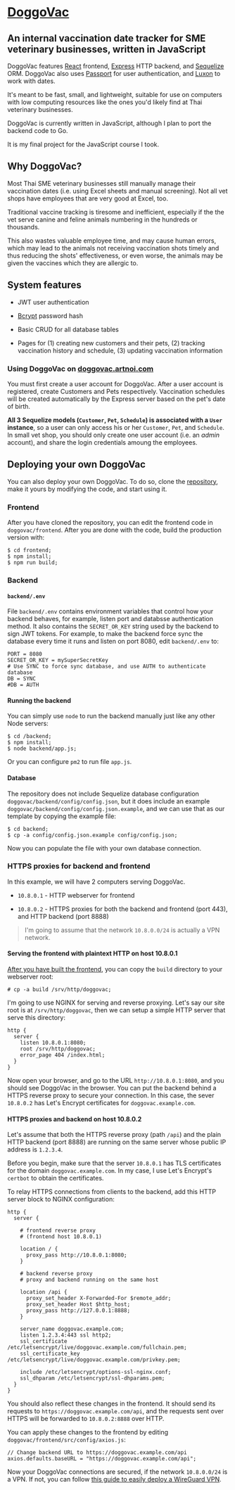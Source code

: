# [DoggoVac](https://doggovac.artnoi.com)
## An internal vaccination date tracker for SME veterinary businesses, written in JavaScript

DoggoVac features [React](https://reactjs.org) frontend, [Express](https://expressjs.com) HTTP backend, and [Sequelize](https://sequelizejs.org) ORM. DoggoVac also uses [Passport](https://passportjs.org) for user authentication, and [Luxon](https://moment.github.io/luxon/) to work with dates.

It's meant to be fast, small, and lightweight, suitable for use on computers with low computing resources like the ones you'd likely find at Thai veterinary businesses.

DoggoVac is currently written in JavaScript, although I plan to port the backend code to Go.

It is my final project for the JavaScript course I took.

## Why DoggoVac?
Most Thai SME veterinary businesses still manually manage their vaccination dates (i.e. using Excel sheets and manual screening). Not all vet shops have employees that are very good at Excel, too.

Traditional vaccine tracking is tiresome and inefficient, especially if the the vet serve canine and feline animals numbering in the hundreds or thousands.

This also wastes valuable employee time, and may cause human errors, which may lead to the animals not receiving vaccination shots timely and thus reducing the shots' effectiveness, or even worse, the animals may be given the vaccines which they are allergic to.

## System features

- JWT user authentication

- [Bcrypt](https://en.wikipedia.org/wiki/Bcrypt) password hash

- Basic CRUD for all database tables

- Pages for (1) creating new customers and their pets, (2) tracking vaccination history and schedule, (3) updating vaccination information

### Using DoggoVac on [doggovac.artnoi.com](https://doggovac.artnoi.com)
You must first create a user account for DoggoVac. After a user account is registered, create Customers and Pets respectively. Vaccination schedules will be created automatically by the Express server based on the pet's date of birth.

**All 3 Sequelize models (`Customer`, `Pet`, `Schedule`) is associated with a `User` instance**, so a user can only access his or her `Customer`, `Pet`, and `Schedule`. In small vet shop, you should only create one user account (i.e. an *admin* account), and share the login credentials amoung the employees.

## Deploying your own DoggoVac
You can also deploy your own DoggoVac. To do so, clone the [repository](https://github.com/artnoi43/doggovac), make it yours by modifying the code, and start using it.

<a name="build_frontend"></a>
### Frontend
After you have cloned the repository, you can edit the frontend code in `doggovac/frontend`. After you are done with the code, build the production version with:

    $ cd frontend;
	$ npm install;
    $ npm run build;

### Backend
#### `backend/.env`
File `backend/.env` contains environment variables that control how your backend behaves, for example, listen port and databsse authentication method. It also contains the `SECRET_OR_KEY` string used by the backend to sign JWT tokens. For example, to make the backend force sync the database every time it runs and listen on port 8080, edit `backend/.env` to:

    PORT = 8080
    SECRET_OR_KEY = mySuperSecretKey
    # Use SYNC to force sync database, and use AUTH to authenticate database
    DB = SYNC
    #DB = AUTH

#### Running the backend
You can simply use `node` to run the backend manually just like any other Node servers:

    $ cd /backend;
	$ npm install;
    $ node backend/app.js;

Or you can configure `pm2` to run file `app.js`.

#### Database
The repository does not include Sequelize database configuration `doggovac/backend/config/config.json`, but it does include an example `doggovac/backend/config/config.json.example`, and we can use that as our template by copying the example file:

    $ cd backend;
    $ cp -a config/config.json.example config/config.json;

Now you can populate the file with your own database connection.

### HTTPS proxies for backend and frontend
In this example, we will have 2 computers serving DoggoVac.

- `10.8.0.1` - HTTP webserver for frontend

- `10.8.0.2` - HTTPS proxies for both the backend and frontend (port 443), and HTTP backend (port 8888)

> I'm going to assume that the network `10.8.0.0/24` is actually a VPN network.

#### Serving the frontend with plaintext HTTP on host 10.8.0.1
[After you have built the frontend](#build_frontend), you can copy the `build` directory to your webserver root:

    # cp -a build /srv/http/doggovac;

I'm going to use NGINX for serving and reverse proxying. Let's say our site root is at `/srv/http/doggovac`, then we can setup a simple HTTP server that serve this directory:

    http {
      server {
        listen 10.8.0.1:8080;
        root /srv/http/doggovac;
        error_page 404 /index.html;
      }
    }

Now open your browser, and go to the URL `http://10.8.0.1:8080`, and you should see DoggoVac in the browser.
You can put the backend behind a HTTPS reverse proxy to secure your connection. In this case, the sever `10.8.0.2` has Let's Encrypt certificates for `doggovac.example.com`.

#### HTTPS proxies and backend on host 10.8.0.2
Let's assume that both the HTTPS reverse proxy (path `/api`) and the plain HTTP backend (port 8888) are running on the same server whose public IP address is `1.2.3.4`.

Before you begin, make sure that the server `10.8.0.1` has TLS certificates for the domain `doggovac.example.com`. In my case, I use Let's Encrypt's `certbot` to obtain the certificates.

To relay HTTPS connections from clients to the backend, add this HTTP server block to NGINX configuration:

    http {
      server {

        # frontend reverse proxy
        # (frontend host 10.8.0.1)

        location / {
          proxy_pass http://10.8.0.1:8080;
        }

        # backend reverse proxy
        # proxy and backend running on the same host

        location /api {
          proxy_set_header X-Forwarded-For $remote_addr;
          proxy_set_header Host $http_host;
          proxy_pass http://127.0.0.1:8888;
        }

        server_name doggovac.example.com;
        listen 1.2.3.4:443 ssl http2;
        ssl_certificate /etc/letsencrypt/live/doggovac.example.com/fullchain.pem;
        ssl_certificate_key /etc/letsencrypt/live/doggovac.example.com/privkey.pem;

        include /etc/letsencrypt/options-ssl-nginx.conf;
        ssl_dhparam /etc/letsencrypt/ssl-dhparams.pem;
      }
    }

You should also reflect these changes in the frontend. It should send its requests to `https://doggovac.example.com/api`, and the requests sent over HTTPS will be forwarded to `10.8.0.2:8888` over HTTP.

You can apply these changes to the frontend by editing `doggovac/frontend/src/config/axios.js`:

    // Change backend URL to https://doggovac.example.com/api
    axios.defaults.baseURL = "https://doggovac.example.com/api";

Now your DoggoVac connections are secured, if the network `10.8.0.0/24` is a VPN. If not, you can follow [this guide to easily deploy a WireGuard VPN](https://artnoi.com/blog/2020/wireguard/).
